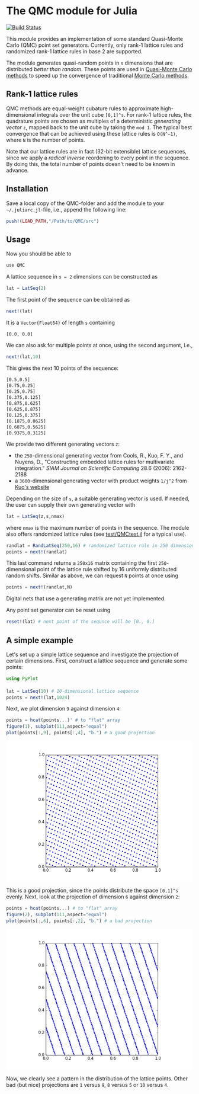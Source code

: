 # The QMC module for Julia
[![Build Status](https://travis-ci.org/PieterjanRobbe/QMC.jl.png)](https://travis-ci.org/PieterjanRobbe/QMC.jl)

This module provides an implementation of some standard Quasi-Monte Carlo (QMC) point set generators.
Currently, only rank-1 lattice rules and randomized rank-1 lattice rules in base 2 are supported.

The module generates quasi-random points in `s` dimensions that are distributed *better than random*.
These points are used in [Quasi-Monte Carlo methods](https://en.wikipedia.org/wiki/Quasi-Monte_Carlo_method) to speed up 
the convergence of traditional [Monte Carlo methods](https://en.wikipedia.org/wiki/Monte_Carlo_method).

## Rank-1 lattice rules

QMC methods are equal-weight cubature rules to approximate high-dimensional integrals over the unit cube `[0,1]^s`. For rank-1 lattice rules, the quadrature points are chosen as multiples of a deterministic *generating vector* `z`, mapped back to the unit cube by taking the `mod 1`. The typical best convergence that can be achieved using these lattice rules is `O(N^−1)`, where `N` is the number of points.

Note that our lattice rules are in fact (32-bit extensible) lattice sequences, since we apply a *radical inverse* reordening to every point in the sequence. By doing this, the total number of points doesn't need to be known in advance.

## Installation

Save a local copy of the QMC-folder and add the module to your `~/.juliarc.jl`-file, i.e., append the following line:
```julia
push!(LOAD_PATH,"/Path/to/QMC/src")
```

## Usage

Now you should be able to 
```julia
use QMC
```

A lattice sequence in `s = 2` dimensions can be constructed as
```julia
lat = LatSeq(2)
```

The first point of the sequence can be obtained as
```julia
next!(lat)
```
It is a `Vector{Float64}` of length `s` containing
```
[0.0, 0.0]
```

We can also ask for multiple points at once, using the second argument, i.e.,
```julia
next!(lat,10)
```

This gives the next 10 points of the sequence:
```
[0.5,0.5]      
[0.75,0.25]    
[0.25,0.75]    
[0.375,0.125]  
[0.875,0.625]  
[0.625,0.875]  
[0.125,0.375]  
[0.1875,0.0625]
[0.6875,0.5625]
[0.9375,0.3125]
```

We provide two different generating vectors `z`:

* the `250`-dimensional generating vector from Cools, R., Kuo, F. Y., and Nuyens, D., "Constructing embedded lattice rules for multivariate integration." *SIAM Journal on Scientific Computing* 28.6 (2006): 2162-2188
* a `3600`-dimensional generating vector with product weights `1/j^2` from [Kuo's website](http://web.maths.unsw.edu.au/~fkuo/lattice/)

Depending on the size of `s`, a suitable generating vector is used. If needed, the user can supply their own generating vector with
```julia
lat = LatSeq(z,s,nmax)
```
where `nmax` is the maximum number of points in the sequence.
The module also offers randomized lattice rules (see [test/QMCtest.jl](test/QMCtest.jl) for a typical use).
```julia
randlat = RandLatSeq(250,16) # randomized lattice rule in 250 dimensions with 16 shifts
points = next!(randlat)
```
This last command returns a `250x16` matrix containing the first `250`-dimensional point of the lattice rule shifted by 16 uniformly distributed random shifts. Similar as above, we can request `N` points at once using
```julia
points = next!(randlat,N)
```

Digital nets that use a generating matrix are not yet implemented.

Any point set generator can be reset using
```julia
reset!(lat) # next point of the sequnce will be [0., 0.]
```

## A simple example

Let's set up a simple lattice sequence and investigate the projection of certain dimensions.
First, construct a lattice sequence and generate some points:
```julia
using PyPlot

lat = LatSeq(10) # 10-dimensional lattice sequence
points = next!(lat,1024)
```
Next, we plot dimension `9` against dimension `4`:
```julia
points = hcat(points...)' # to "flat" array
figure(1), subplot(111,aspect="equal")
plot(points[:,9], points[:,4], "b.") # a good projection
```
![projection of dimension 9 versus dimension 4](figures/9_versus_4.png "projection of dimension 9 versus dimension 4")

This is a good projection, since the points distribute the space `[0,1]^s` evenly. Next, look at the projection of dimension `6` against dimension `2`:
```julia
points = hcat(points...) # to "flat" array
figure(2), subplot(111,aspect="equal")
plot(points[:,6], points[:,2], "b.") # a bad projection
```
![projection of dimension 6 versus dimension 2](figures/6_versus_2.png "projection of dimension 9 versus dimension 4")

Now, we clearly see a pattern in the distribution of the lattice points. Other bad (but nice) projections are `1` versus `9`, `8` versus `5` or `10` versus `4`.
